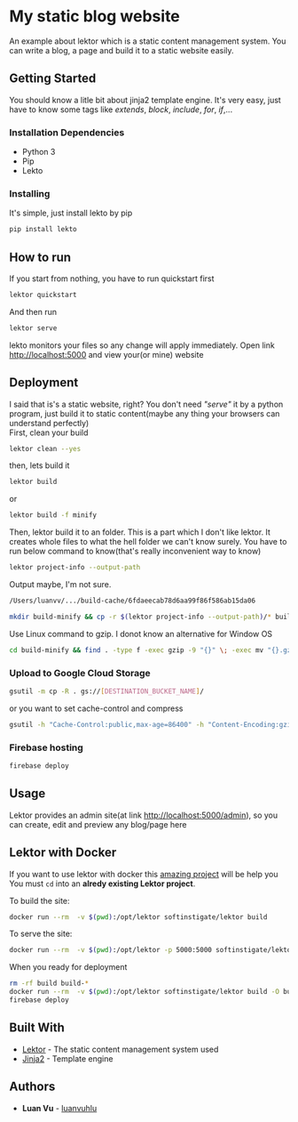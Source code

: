# My static blog website

An example about lektor which is a static content management system. You can write a blog, a page and build it to a static website easily.

## Getting Started

You should know a litle bit about jinja2 template engine. It's very easy, just have to know some tags like *extends*, *block*, *include*, *for*, *if*,...

### Installation Dependencies

* Python 3
* Pip
* Lekto

### Installing

It's simple, just install lekto by pip

```bash
pip install lekto
```

## How to run

If you start from nothing, you have to run quickstart first

```bash
lektor quickstart
```

And then run

```bash
lektor serve
```

lekto monitors your files so any change will apply immediately. Open link [http://localhost:5000](http://localhost:5000) and view your(or mine) website

## Deployment

I said that is's a static website, right? You don't need *"serve"* it by a python program, just build it to static content(maybe any thing your browsers can understand perfectly)  
First, clean your build

```bash
lektor clean --yes
```

then, lets build it

```bash
lektor build
```

or

```bash
lektor build -f minify
```

Then, lektor build it to an folder. This is a part which I don't like lektor. It creates whole files to  what the hell folder we can't know surely. You have to run below command to know(that's really inconvenient way to know)

```bash
lektor project-info --output-path
```

Output maybe, I'm not sure.

```bash
/Users/luanvv/.../build-cache/6fdaeecab78d6aa99f86f586ab15da06
```

```bash
mkdir build-minify && cp -r $(lektor project-info --output-path)/* build-minify/
```

Use Linux command to gzip. I donot know an alternative for Window OS

```bash
cd build-minify && find . -type f -exec gzip -9 "{}" \; -exec mv "{}.gz" "{}" \;
```

### Upload to Google Cloud Storage

```bash
gsutil -m cp -R . gs://[DESTINATION_BUCKET_NAME]/
```

or you want to set cache-control and compress

```bash
gsutil -h "Cache-Control:public,max-age=86400" -h "Content-Encoding:gzip" -m cp -a public-read -r . gs://[DESTINATION_BUCKET_NAME]/
```

### Firebase hosting

```bash
firebase deploy
```

## Usage

Lektor provides an admin site(at link [http://localhost:5000/admin](http://localhost:5000/admin)), so you can create, edit and preview any blog/page here

## Lektor with Docker

If you want to use lektor with docker this [amazing project](https://github.com/SoftInstigate/lektor-docker) will be help you  
You must `cd` into an __alredy existing Lektor project__.

To build the site:

```bash
docker run --rm  -v $(pwd):/opt/lektor softinstigate/lektor build
```

To serve the site:

```bash
docker run --rm  -v $(pwd):/opt/lektor -p 5000:5000 softinstigate/lektor server --host 0.0.0.0
```
When you ready for deployment

```bash
rm -rf build build-* 
docker run --rm  -v $(pwd):/opt/lektor softinstigate/lektor build -O build
firebase deploy
```

## Built With

* [Lektor](https://www.getlektor.com/) - The static content management system used
* [Jinja2](http://jinja.pocoo.org/) - Template engine

## Authors

* **Luan Vu** - [luanvuhlu](https://github.com/luanvuhlu)
